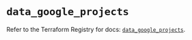 # `data_google_projects`

Refer to the Terraform Registry for docs: [`data_google_projects`](https://registry.terraform.io/providers/hashicorp/google/6.35.0/docs/data-sources/projects).
